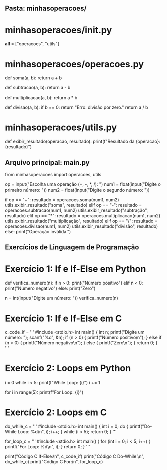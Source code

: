 ## Pasta: minhasoperacoes/

# minhasoperacoes/__init__.py
__all__ = ["operacoes", "utils"]

# minhasoperacoes/operacoes.py
def soma(a, b):
    return a + b

def subtracao(a, b):
    return a - b

def multiplicacao(a, b):
    return a * b

def divisao(a, b):
    if b == 0:
        return "Erro: divisão por zero."
    return a / b

# minhasoperacoes/utils.py
def exibir_resultado(operacao, resultado):
    print(f"Resultado da {operacao}: {resultado}")

## Arquivo principal: main.py
from minhasoperacoes import operacoes, utils

op = input("Escolha uma operação (+, -, *, /): ")
num1 = float(input("Digite o primeiro número: "))
num2 = float(input("Digite o segundo número: "))

if op == "+":
    resultado = operacoes.soma(num1, num2)
    utils.exibir_resultado("soma", resultado)
elif op == "-":
    resultado = operacoes.subtracao(num1, num2)
    utils.exibir_resultado("subtração", resultado)
elif op == "*":
    resultado = operacoes.multiplicacao(num1, num2)
    utils.exibir_resultado("multiplicação", resultado)
elif op == "/":
    resultado = operacoes.divisao(num1, num2)
    utils.exibir_resultado("divisão", resultado)
else:
    print("Operação inválida.")

## Exercícios de Linguagem de Programação

# Exercício 1: If e If-Else em Python
def verifica_numero(n):
    if n > 0:
        print("Número positivo")
    elif n < 0:
        print("Número negativo")
    else:
        print("Zero")

n = int(input("Digite um número: "))
verifica_numero(n)

# Exercício 1: If e If-Else em C
c_code_if = '''
#include <stdio.h>
int main() {
    int n;
    printf("Digite um número: ");
    scanf("%d", &n);
    if (n > 0) {
        printf("Número positivo\n");
    } else if (n < 0) {
        printf("Número negativo\n");
    } else {
        printf("Zero\n");
    }
    return 0;
}
'''

# Exercício 2: Loops em Python
i = 0
while i < 5:
    print(f"While Loop: {i}")
    i += 1

for i in range(5):
    print(f"For Loop: {i}")

# Exercício 2: Loops em C
do_while_c = '''
#include <stdio.h>
int main() {
    int i = 0;
    do {
        printf("Do-While Loop: %d\n", i);
        i++;
    } while (i < 5);
    return 0;
}
'''

for_loop_c = '''
#include <stdio.h>
int main() {
    for (int i = 0; i < 5; i++) {
        printf("For Loop: %d\n", i);
    }
    return 0;
}
'''

print("Código C If-Else:\n", c_code_if)
print("Código C Do-While:\n", do_while_c)
print("Código C For:\n", for_loop_c)
